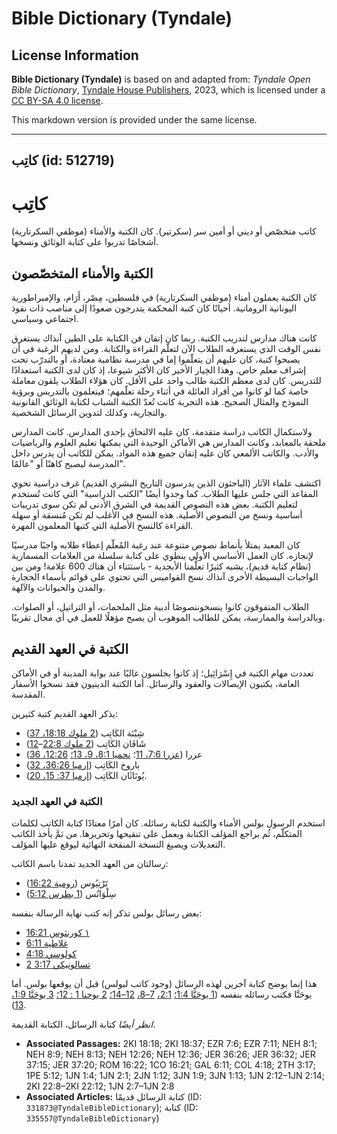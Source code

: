 # Bible Dictionary (Tyndale)

## License Information

**Bible Dictionary (Tyndale)** is based on and adapted from: _Tyndale Open Bible Dictionary_, [Tyndale House Publishers](https://tyndaleopenresources.com/), 2023, which is licensed under a [CC BY-SA 4.0 license](https://creativecommons.org/licenses/by-sa/4.0/legalcode.en).

This markdown version is provided under the same license.



--------------------------------

## كاتِب (id: 512719)

كاتِب
=====

كاتب متخصّص أو ديني أو أمين سر (سكرتير). كان الكتبة والأمناء (موظفي السكرتارية) أشخاصًا تدربوا على كتابة الوثائق ونسخها.

الكتبة والأمناء المتخصّصون
--------------------------

كان الكتبة يعملون أمناء (موظفي السكرتارية) في فلسطين، مِصْر، أَرَام، والإمبراطورية اليونانية الرومانية. أحيانًا كان كتبة المحكمة يتدرجون صعودًا إلى مناصب ذات نفوذ اجتماعي وسياسي. 

كانت هناك مدارس لتدريب الكتبة. ربما كان إتقان فن الكتابة على الطين آنذاك يستغرق نفس الوقت الذي يستغرقه الطلاب الآن لتعلّم القراءة والكتابة. ومن لديهم الرغبة في أن يصبحوا كتبة، كان عليهم أن يتعلّموا إما في مدرسة نظامية معتادة، أو بالتدرّب تحت إشراف معلم خاص. وهذا الخِيار الأخير كان الأكثر شيوعا، إذ كان لدى الكتبة استعدادًا للتدريس. كان لدى معظم الكتبة طالب واحد على الأقل. كان هؤلاء الطلاب يلقون معاملة خاصة كما لو كانوا من أفراد العائلة في أثناء رحلة تعلّمهم؛ فيتعلمون بالتدريس وبرؤية النموذج والمثال الصحيح. هذه التجربة كانت تُعدّ الكتبة الشباب لكتابة الوثائق القانونية والتجارية، وكذلك لتدوين الرسائل الشخصية.

ولاستكمال الكاتب دراسة متقدمة، كان عليه الالتحاق بإحدى المدارس. كانت المدارس ملحقة بالمعابد، وكانت المدارس هي الأماكن الوحيدة التي يمكنها تعليم العلوم والرياضيات والأدب. والكاتب الألمعي كان عليه إتقان جميع هذه المواد. يمكن للكاتب أن يدرس داخل المدرسة ليصبح كاهنًا أو "عالمًا".

اكتشف علماء الآثار (الباحثون الذين يدرسون التاريخ البشري القديم) غرف دراسية تحوي المقاعد التي جلس عليها الطلاب. كما وجدوا أيضًا "الكتب الدراسية" التي كانت تُستخدم لتعليم الكتبة. بعض هذه النصوص القديمة في الشرق الأدنى لم تكن سوى تدريبات أساسية ونسخ من النصوص الأصلية. هذه النسخ في الأغلب لم تكن مُنسقة أو سهلة القراءة كالنسخ الأصلية التي كتبها المعلمون المهرة.

كان المعبد يمتلأ بأنماط نصوص متنوعة عند رغبة المُعلّم إعطاء طلابه واجبًا مدرسيًا لإنجازه. كان العمل الأساسي الأولي ينطوي على كتابة سلسلة من العلامات المسمارية (نظام كتابة قديم)، يشبه كثيرًا تعلُّمنا الأبجدية \- باستثناء أن هناك 600 علامة! ومن بين الواجبات البسيطة الأخرى آنذاك نسخ القواميس التي تحتوي على قوائم بأسماء الحجارة والمدن والحيوانات والآلهة.

الطلاب المتفوقون كانوا ينسخوننصوصًا أدبية مثل الملحمات، أو التراتيل، أو الصلوات. وبالدراسة والممارسة، يمكن للطالب الموهوب أن يصبح مؤهلًا للعمل في أي مجال تقريبًا.

الكتبة في العهد القديم
----------------------

تعددت مهام الكتبة في إِسْرَائِيل؛ إذ كانوا يجلسون غالبًا عند بوابة المدينة أو في الأماكن العامة، يكتبون الإيصالات والعقود والرسائل. أما الكتبة الدينيون فقد نسخوا الأسفار المقدسة.

يذكر العهد القديم كتبة كثيرين:

* شِبْنَة الكَاتِب ([2 ملوك 18:18، 37](https://ref.ly/2Kgs18:18,2Kgs18:37))
* شَافَان الكَاتِب ([2 ملوك 22:8](https://ref.ly/2Kgs22:8-2Kgs22:12)–[12](https://ref.ly/2Kgs22:8-2Kgs22:12))
* عزرا ([عزرا 7:6، 11](https://ref.ly/Ezra7:6,Ezra7:11)؛ [نحميا 8:1، 9، 13؛](https://ref.ly/Neh8:1,Neh8:9,Neh8:13) [12:26، 36](https://ref.ly/Neh12:26,Neh12:36))
* باروخ الكَاتِب ([إرميا 36:26، 32](https://ref.ly/Jer36:26,Jer36:32))
* يُونَاثَان الكَاتِب ([إرميا 37: 15، 20](https://ref.ly/Jer37:15,Jer37:20)).

### الكتبة في العهد الجديد

استخدم الرسول بولس الأمناء والكتبة لكتابة رسائله. كان أمرًا معتادًا كتابة الكاتب لكلمات المتكلّم، ثُم يراجع المؤلف الكتابة ويعمل على تنقيحها وتحريرها. من ثمَّ يأخذ الكاتب التعديلات ويصيغ النسخة المنقحة النهائية ليوقع عليها المؤلف.

رسالتان من العهد الجديد تمدنا باسم الكاتب:

* تَرْتِيُوس ([رومية 16:22](https://ref.ly/Rom16:22))
* سِلْوَانُس ([1 بطرس 5:12](https://ref.ly/1Pet5:12))

بعض رسائل بولس تذكر إنه كتب نهاية الرسالة بنفسه:

* [١ كورنثوس 16:21](https://ref.ly/1Cor16:21)
* [غلاطية 6:11](https://ref.ly/Gal6:11)
* [كولوسي 4:18](https://ref.ly/Col4:18)
* [2 تسالونيكي 3:17](https://ref.ly/2Thess3:17)

هذا إنما يوضح كتابة آخرين لهذه الرسائل (وجود كاتب لبولس) قبل أن يوقعها بولس. أما يوحَنَّا فكتب رسائله بنفسه ([1 يوحَنَّا 1:4؛](https://ref.ly/1John1:4) [2:1،](https://ref.ly/1John2:1,1John2:7-1John2:8,1John2:12-1John2:14) [7–8،](https://ref.ly/1John2:7-1John2:8) [12–14؛](https://ref.ly/1John2:12-1John2:14) [2 يوحنا 1 : 12؛](https://ref.ly/2John1:12) [3 يوحَنَّا 1:9،](https://ref.ly/3John1:9) [13](https://ref.ly/3John1:13)).

*انظر أيضًا* كتابة الرسائل، الكتابة القديمة. 

* **Associated Passages:** 2KI 18:18; 2KI 18:37; EZR 7:6; EZR 7:11; NEH 8:1; NEH 8:9; NEH 8:13; NEH 12:26; NEH 12:36; JER 36:26; JER 36:32; JER 37:15; JER 37:20; ROM 16:22; 1CO 16:21; GAL 6:11; COL 4:18; 2TH 3:17; 1PE 5:12; 1JN 1:4; 1JN 2:1; 2JN 1:12; 3JN 1:9; 3JN 1:13; 1JN 2:12–1JN 2:14; 2KI 22:8–2KI 22:12; 1JN 2:7–1JN 2:8
* **Associated Articles:** كتابة الرسائل قديمًا (ID: `331873@TyndaleBibleDictionary`); كتابة (ID: `335557@TyndaleBibleDictionary`)

